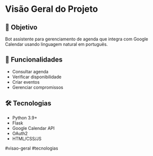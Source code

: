 # Visão Geral do Projeto

## 🎯 Objetivo
Bot assistente para gerenciamento de agenda que integra com Google Calendar usando linguagem natural em português.

## 🚀 Funcionalidades
- Consultar agenda
- Verificar disponibilidade
- Criar eventos
- Gerenciar compromissos

## 🛠️ Tecnologias
- Python 3.9+
- Flask
- Google Calendar API
- OAuth2
- HTML/CSS/JS

#visao-geral #tecnologias 